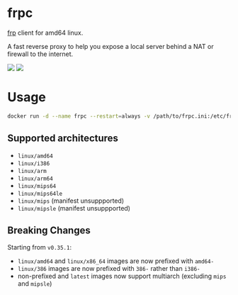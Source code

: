 # frpc
[frp](https://github.com/fatedier/frp) client for amd64 linux.

A fast reverse proxy to help you expose a local server behind a NAT or firewall to the internet.

[![](https://images.microbadger.com/badges/image/leonismoe/frpc.svg)](https://microbadger.com/images/leonismoe/frpc) [![](https://images.microbadger.com/badges/version/leonismoe/frpc.svg)](https://microbadger.com/images/leonismoe/frpc)

# Usage
``` sh
docker run -d --name frpc --restart=always -v /path/to/frpc.ini:/etc/frpc.ini leonismoe/frpc
```

## Supported architectures
* `linux/amd64`
* `linux/i386`
* `linux/arm`
* `linux/arm64`
* `linux/mips64`
* `linux/mips64le`
* `linux/mips` (manifest unsuppported)
* `linux/mipsle` (manifest unsuppported)

## Breaking Changes
Starting from `v0.35.1`:
* `linux/amd64` and `linux/x86_64` images are now prefixed with `amd64-`
* `linux/386` images are now prefixed with `386-` rather than `i386-`
* non-prefixed and `latest` images now support multiarch (excluding `mips` and `mipsle`)
